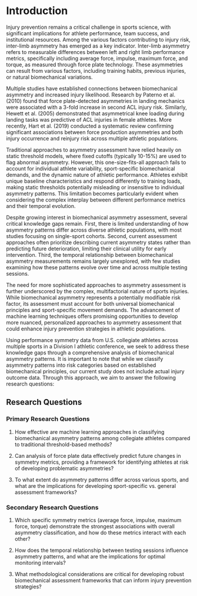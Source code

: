# Introduction

Injury prevention remains a critical challenge in sports science, with significant implications for athlete performance, team success, and institutional resources. Among the various factors contributing to injury risk, inter-limb asymmetry has emerged as a key indicator. Inter-limb asymmetry refers to measurable differences between left and right limb performance metrics, specifically including average force, impulse, maximum force, and torque, as measured through force plate technology. These asymmetries can result from various factors, including training habits, previous injuries, or natural biomechanical variations.

Multiple studies have established connections between biomechanical asymmetry and increased injury likelihood. Research by Paterno et al. (2010) found that force plate-detected asymmetries in landing mechanics were associated with a 3-fold increase in second ACL injury risk. Similarly, Hewett et al. (2005) demonstrated that asymmetrical knee loading during landing tasks was predictive of ACL injuries in female athletes. More recently, Hart et al. (2019) conducted a systematic review confirming significant associations between force production asymmetries and both injury occurrence and reinjury risk across multiple athletic populations.

Traditional approaches to asymmetry assessment have relied heavily on static threshold models, where fixed cutoffs (typically 10-15%) are used to flag abnormal asymmetry. However, this one-size-fits-all approach fails to account for individual athlete variability, sport-specific biomechanical demands, and the dynamic nature of athletic performance. Athletes exhibit unique baseline characteristics and respond differently to training loads, making static thresholds potentially misleading or insensitive to individual asymmetry patterns. This limitation becomes particularly evident when considering the complex interplay between different performance metrics and their temporal evolution.

Despite growing interest in biomechanical asymmetry assessment, several critical knowledge gaps remain. First, there is limited understanding of how asymmetry patterns differ across diverse athletic populations, with most studies focusing on single-sport cohorts. Second, current assessment approaches often prioritize describing current asymmetry states rather than predicting future deterioration, limiting their clinical utility for early intervention. Third, the temporal relationship between biomechanical asymmetry measurements remains largely unexplored, with few studies examining how these patterns evolve over time and across multiple testing sessions.

The need for more sophisticated approaches to asymmetry assessment is further underscored by the complex, multifactorial nature of sports injuries. While biomechanical asymmetry represents a potentially modifiable risk factor, its assessment must account for both universal biomechanical principles and sport-specific movement demands. The advancement of machine learning techniques offers promising opportunities to develop more nuanced, personalized approaches to asymmetry assessment that could enhance injury prevention strategies in athletic populations.

Using performance symmetry data from U.S. collegiate athletes across multiple sports in a Division I athletic conference, we seek to address these knowledge gaps through a comprehensive analysis of biomechanical asymmetry patterns. It is important to note that while we classify asymmetry patterns into risk categories based on established biomechanical principles, our current study does not include actual injury outcome data. Through this approach, we aim to answer the following research questions:

## Research Questions

### Primary Research Questions
1. How effective are machine learning approaches in classifying biomechanical asymmetry patterns among collegiate athletes compared to traditional threshold-based methods?

2. Can analysis of force plate data effectively predict future changes in symmetry metrics, providing a framework for identifying athletes at risk of developing problematic asymmetries?

3. To what extent do asymmetry patterns differ across various sports, and what are the implications for developing sport-specific vs. general assessment frameworks?

### Secondary Research Questions

1. Which specific symmetry metrics (average force, impulse, maximum force, torque) demonstrate the strongest associations with overall asymmetry classification, and how do these metrics interact with each other?

2. How does the temporal relationship between testing sessions influence asymmetry patterns, and what are the implications for optimal monitoring intervals?

3. What methodological considerations are critical for developing robust biomechanical assessment frameworks that can inform injury prevention strategies?


